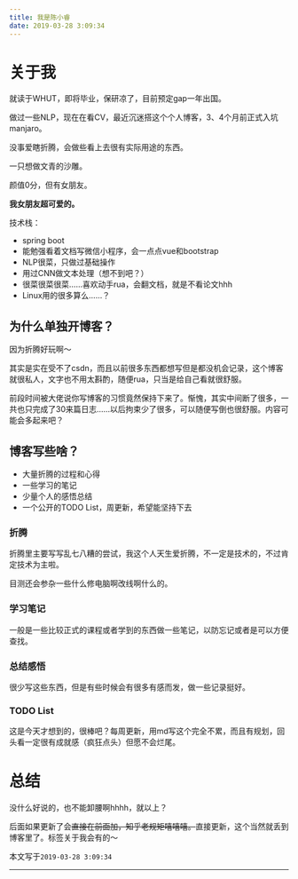 ```yaml
---
title: 我是陈小睿
date: 2019-03-28 3:09:34
---
```


# 关于我

就读于WHUT，即将毕业，保研凉了，目前预定gap一年出国。

做过一些NLP，现在在看CV，最近沉迷搭这个个人博客，3、4个月前正式入坑manjaro。

没事爱瞎折腾，会做些看上去很有实际用途的东西。

一只想做文青的沙雕。

颜值0分，但有女朋友。

**我女朋友超可爱的。**

技术栈：

- spring boot
- 能勉强看着文档写微信小程序，会一点点vue和bootstrap
- NLP很菜，只做过基础操作
- 用过CNN做文本处理（想不到吧？）
- 很菜很菜很菜……喜欢动手rua，会翻文档，就是不看论文hhh
- Linux用的很多算么……？

## 为什么单独开博客？

因为折腾好玩啊～

其实是实在受不了csdn，而且以前很多东西都想写但是都没机会记录，这个博客就很私人，文字也不用太斟酌，随便rua，只当是给自己看就很舒服。

前段时间被大佬说你写博客的习惯竟然保持下来了。惭愧，其实中间断了很多，一共也只完成了30来篇日志……以后拘束少了很多，可以随便写倒也很舒服。内容可能会多起来吧？

## 博客写些啥？

- 大量折腾的过程和心得
- 一些学习的笔记
- 少量个人的感悟总结
- 一个公开的TODO List，周更新，希望能坚持下去

### 折腾

折腾里主要写写乱七八糟的尝试，我这个人天生爱折腾，不一定是技术的，不过肯定技术为主啦。

目测还会参杂一些什么修电脑啊改线啊什么的。

### 学习笔记

一般是一些比较正式的课程或者学到的东西做一些笔记，以防忘记或者是可以方便查找。

### 总结感悟

很少写这些东西，但是有些时候会有很多有感而发，做一些记录挺好。

### TODO List

这是今天才想到的，很棒吧？每周更新，用md写这个完全不累，而且有规划，回头看一定很有成就感（疯狂点头）但愿不会烂尾。

# 总结

没什么好说的，也不能卸腰啊hhhh，就以上？

后面如果更新了会~~直接在前面加，知乎老规矩嘻嘻嘻。~~直接更新，这个当然就丢到博客里了。标签关于我会有的～

本文写于`2019-03-28 3:09:34`

---